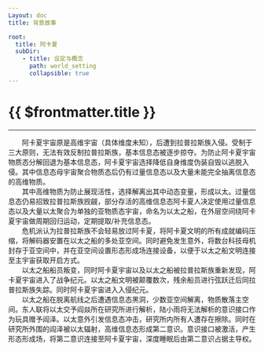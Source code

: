 ```yaml
---
Layout: doc
title: 背景故事

root:
  title: 阿卡夏
  subDir:
    - title: 设定与概念
      path: world_setting
      collapsible: true
---
```


# {{ $frontmatter.title }}

***

&emsp;&emsp;阿卡夏宇宙原是高维宇宙（具体维度未知），后遭到拉普拉斯族入侵。受制于三大原则，无法有效反制拉普拉斯族，基本信息态被逐步掠夺。为防止阿卡夏宇宙物质态分解回退为基本信息态，阿卡夏宇宙选择降低自身维度伪装自毁以逃脱入侵。其中信息态母宇宙聚合物质态后仍有过量信息态以及大量未能完全抽离信息态的高维物质。  
&emsp;&emsp;其中高维物质为防止展现活性，选择解离出其中动态变量，形成以太。过量信息态仍易招致拉普拉斯族觊觎，部分存活的高维信息态阿卡夏人决定使用过量信息态以及大量以太聚合为单独的亚物质态宇宙，命名为以太之船，在外层空间绕阿卡夏宇宙做周期回归运动，定期提取/补充信息态。  
&emsp;&emsp;危机派认为拉普拉斯族不会轻易放过阿卡夏，将阿卡夏文明的所有成就编码压缩，将解码器安置在以太之船的多处亚空间。同时避免发生意外，将数台科技母机封存于亚空间中，并在亚空间设置形态形成场连接设备，以便于以太之船文明连接至主宇宙获取开启方式。  
&emsp;&emsp;以太之船船员叛变，同时阿卡夏宇宙以及以太之船被拉普拉斯族重新发现，阿卡夏宇宙进入了战争纪元。以太之船文明被颠覆数次，残余船员进行弦跃迁后同拉普拉斯族失踪。同时阿卡夏宇宙进入入侵纪元。  
&emsp;&emsp;以太之船在脱离航线之后遭遇信息态黑洞，少数亚空间解离，物质散落主空间。东人联将以太交予阎燚所在研究所进行解析，陆小雨将无法解析的意识接口作为玩具赠予阎泽。以太意外引发信息态冲击，研究所内所有人遭存在擦除。同时在研究所外围的阎泽被以太辐射，高维信息态形成第二意识。意识接口被激活，产生形态形成场，将第二意识连接至阿卡夏宇宙，深度睡眠后由第二意识占据主导权。
